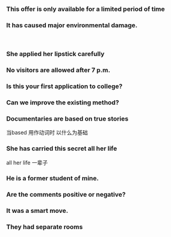 ### This offer is only available for a limited period of time





### It has caused major environmental damage.





​	



### She applied her lipstick carefully





### No visitors are allowed after 7 p.m.



### Is this your first application to college?





### Can we improve the existing method?





### Documentaries are based on true stories

当based 用作动词时  以什么为基础







### She has carried this secret all her life

all her life  一辈子





### He is a former student of mine.





### Are the comments positive or negative?





### It was a smart move.



### They had separate rooms